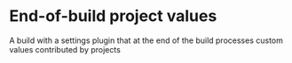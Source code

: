 
# End-of-build project values

A build with a settings plugin that at the end of the build
processes custom values contributed by projects
